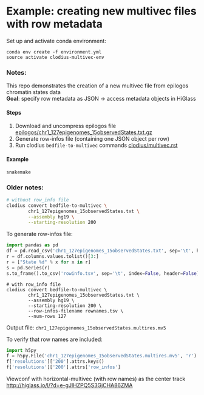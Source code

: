 # Example: creating new multivec files with row metadata

Set up and activate conda environment:
```
conda env create -f environment.yml
source activate clodius-multivec-env
```

### Notes:

This repo demonstrates the creation of a new multivec file from epilogos chromatin states data<br>
**Goal**: specify row metadata as JSON -> access metadata objects in HiGlass


#### Steps

1. Download and uncompress epilogos file [epilogos/chr1_127epigenomes_15observedStates.txt.gz](https://github.com/Altius/epilogos/blob/master/data/chr1_127epigenomes_15observedStates.txt.gz)
2. Generate row-infos file (containing one JSON object per row)
3. Run clodius `bedfile-to-multivec`  commands [clodius/multivec.rst](https://github.com/higlass/clodius/blob/develop/docs/genomic/multivec.rst#other-data-multivec)

#### Example

```
snakemake
```


### Older notes:

```sh
# without row_info file
clodius convert bedfile-to-multivec \
        chr1_127epigenomes_15observedStates.txt \
        --assembly hg19 \
        --starting-resolution 200
```

To generate row-infos file:

```py
import pandas as pd
df = pd.read_csv('chr1_127epigenomes_15observedStates.txt', sep='\t', header=None)
r = df.columns.values.tolist()[3:]
r = ["State %d" % x for x in r]
s = pd.Series(r)
s.to_frame().to_csv('rowinfo.tsv', sep='\t', index=False, header=False)
```

```
# with row_info file
clodius convert bedfile-to-multivec \
        chr1_127epigenomes_15observedStates.txt \
        --assembly hg19 \
        --starting-resolution 200 \
		--row-infos-filename rownames.tsv \
    	--num-rows 127
```

Output file: `chr1_127epigenomes_15observedStates.multires.mv5`

To verify that row names are included:

```py
import h5py
f = h5py.File('chr1_127epigenomes_15observedStates.multires.mv5', 'r')
f['resolutions']['200'].attrs.keys()
f['resolutions']['200'].attrs['row_infos']
```

Viewconf with horizontal-multivec (with row names) as the center track http://higlass.io/l/?d=e-gJlHZPQ5S3GjCHA86ZMA